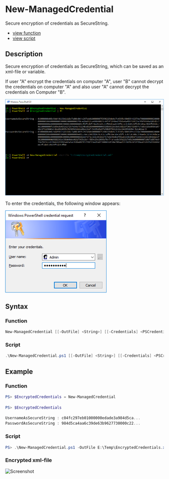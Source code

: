 # New-ManagedCredential

Secure encryption of credentials as SecureString.

* [view function](https://github.com/BornToBeRoot/PowerShell_ManagedCredential/blob/master/Module/ManagedCredential/Functions/New-ManagedCredential.ps1)
* [view script](https://github.com/BornToBeRoot/PowerShell_ManagedCredential/blob/master/Scripts/New-ManagedCredential.ps1)

## Description

Secure encryption of credentials as SecureString, which can be saved as an xml-file or variable.

If user "A" encrypt the credentials on computer "A", user "B" cannot decrypt the credentials on computer "A" and also user "A" cannot decrypt the credentials on Computer "B".

![Screenshot](Images/New-ManagedCredential.png?raw=true "New-ManagedCredential")

To enter the credentials, the following window appears:

![Screenshot](Images/Get-Credential.png?raw=true "Get-Credential")

## Syntax

### Function

```powershell
New-ManagedCredential [[-OutFile] <String>] [[-Credentials] <PSCredential>] [<CommonParameters>]
```

### Script
```powershell
.\New-ManagedCredential.ps1 [[-OutFile] <String>] [[-Credentials] <PSCredential>] [<CommonParameters>]
```

## Example

### Function

```powershell
PS> $EncryptedCredentials = New-ManagedCredential

PS> $EncryptedCredentials

UsernameAsSecureString : c04fc297eb01000000edade3a984d5ca...
PasswordAsSecureString : 984d5ca4aa6c39de63b9627730000c22...
```

### Script

```powershell
PS> .\New-ManagedCredential.ps1 -OutFile E:\Temp\EncryptedCredentials.xml
```

### Encrypted xml-file

![Screenshot](https://github.com/BornToBeRoot/PowerShell_ManagedCredential/blob/master/Documentation/Images/Encrypted_XML-File.png?raw=true "Encrypted XML-File")
